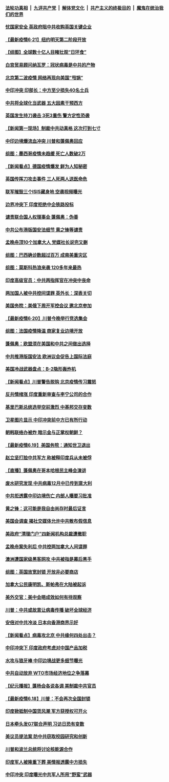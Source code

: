 

####  [法轮功真相](../../../../basic/blob/master/README.md?t=06220731) &nbsp;|&nbsp; [九评共产党](../../../../9ping.md/blob/master/README.md?t=06220731) &nbsp;|&nbsp; [解体党文化](../../../../jtdwh.md/blob/master/README.md?t=06220731)  &nbsp;|&nbsp; [共产主义的终极目的](../../../../gczydzjmd.md/blob/master/README.md?t=06220731) &nbsp;|&nbsp; [魔鬼在统治我们的世界](../../../../mgztzwmdsj.md/blob/master/README.md?t=06220731) 

#### [忧国家安全 英政府阻中共收购英国关键企业](../pages/nsc418/n12202456.md?t=06220731) 

#### [【最新疫情6·21】纽约明天第二阶段开放](../pages/nsc418/n12196332.md?t=06220731) 

#### [【组图】全球数十亿人目睹壮观“日环食”](../pages/nsc418/n12202171.md?t=06220731) 

#### [白宫贸易顾问纳瓦罗：冠状病毒是中共的产物](../pages/nsc418/n12202027.md?t=06220731) 

#### [北京第二波疫情 网络再现向美国“甩锅”](../pages/nsc418/n12201996.md?t=06220731) 

#### [中印冲突 印部长：中方至少损失40名士兵](../pages/nsc418/n12201884.md?t=06220731) 

#### [中共将全球化当武器 五大因素干预西方](../pages/nsc418/n12186089.md?t=06220731) 

#### [英国发生持刀袭击 3死3重伤 警方定性恐袭](../pages/nsc418/n12201767.md?t=06220731) 

#### [【新闻第一现场】制裁中共动真格 这次打到七寸](../pages/nsc418/n12201730.md?t=06220731) 

#### [中印边境爆流血冲突 川普和蓬佩奥回应](../pages/nsc418/n12201068.md?t=06220731) 

#### [组图：墨西哥疫情未趋缓 死亡人数破2万](../pages/nsc418/n12199824.md?t=06220731) 

#### [【新闻看点】德国疫情爆发 鲜为人知秘密](../pages/nsc418/n12200936.md?t=06220731) 

#### [英国传挥刀攻击事件 三人死两人送医命危](../pages/nsc418/n12201032.md?t=06220731) 

#### [联军摧毁三个ISIS藏身地 空袭视频曝光](../pages/nsc418/n12200929.md?t=06220731) 

#### [边界冲突下 印度拒绝中企铁路投标](../pages/nsc418/n12200851.md?t=06220731) 

#### [谴责联合国人权理事会 蓬佩奥：伪善](../pages/nsc418/n12200748.md?t=06220731) 

#### [中共公布港版国安法细节 黄之锋等谴责](../pages/nsc418/n12200535.md?t=06220731) 

#### [孟晚舟顶10个加拿大人 党媒社长说完又删](../pages/nsc418/n12200398.md?t=06220731) 

#### [组图：巴西确诊数超过百万 成南美重灾区](../pages/nsc418/n12200146.md?t=06220731) 

#### [组图：莫斯科热浪来袭 120多年来最热](../pages/nsc418/n12198528.md?t=06220731) 

#### [印度高级官员：中共两指挥官在冲突中丧命](../pages/nsc418/n12200340.md?t=06220731) 

#### [两加国人被中共控间谍罪 英外长：深表关切](../pages/nsc418/n12200284.md?t=06220731) 

#### [美国务院：美俄下周开军控会议 邀北京参加](../pages/nsc418/n12200097.md?t=06220731) 

#### [【最新疫情6·20】川普今晚举行竞选集会](../pages/nsc418/n12199376.md?t=06220731) 

#### [组图：法国疫情降温 商家复业边境开放](../pages/nsc418/n12197405.md?t=06220731) 

#### [蓬佩奥：欧盟须在美国和中共之间做出选择](../pages/nsc418/n12199184.md?t=06220731) 

#### [中共推港版国安法 欧洲议会促告上国际法庭](../pages/nsc418/n12199257.md?t=06220731) 

#### [美国冷战武器盘点：B-2隐形轰炸机](../pages/nsc418/n12199226.md?t=06220731) 

#### [【新闻看点】川普警告脱钩 北京疫情传习震怒](../pages/nsc418/n12198957.md?t=06220731) 

#### [反共情绪涨 印度重新审查与李宁公司的合作](../pages/nsc418/n12199030.md?t=06220731) 

#### [基里巴斯总统选举空前激烈 中基邦交存变数](../pages/nsc418/n12199073.md?t=06220731) 

#### [卫星图片显示 中印冲突前中方已有所行动](../pages/nsc418/n12198966.md?t=06220731) 

#### [朝韩联络办被炸 暗示金与正掌权朝鲜？](../pages/nsc418/n12198651.md?t=06220731) 

#### [【最新疫情6.19】美国务院：通知世卫退出](../pages/nsc418/n12196803.md?t=06220731) 

#### [赵立坚打脸中共军方 称被释印度兵从未被俘](../pages/nsc418/n12198632.md?t=06220731) 

#### [【直播】蓬佩奥在哥本哈根民主峰会演讲](../pages/nsc418/n12198355.md?t=06220731) 

#### [废水研究发现 中共病毒12月中已传到意大利](../pages/nsc418/n12198335.md?t=06220731) 

#### [中共拒透露中印边境伤亡 内部人曝要习批准](../pages/nsc418/n12198521.md?t=06220731) 

#### [黄之锋：这可能是我自由尚存时最后证言](../pages/nsc418/n12198585.md?t=06220731) 

#### [美国会调查 揭社交媒体允许中共散布假信息](../pages/nsc418/n12198310.md?t=06220731) 

#### [美政府“清理门户”四新闻机构总裁遭撤职](../pages/nsc418/n12198300.md?t=06220731) 

#### [孟晚舟案失利后 中共控两加拿大人间谍罪](../pages/nsc418/n12197993.md?t=06220731) 

#### [澳洲遭国家级黑客网攻 中共被指是幕后黑手](../pages/nsc418/n12197232.md?t=06220731) 

#### [组图：英国放宽封锁 开放非必要商店](../pages/nsc418/n12194454.md?t=06220731) 

#### [加拿大公民康明凯、斯帕弗在大陆被起诉](../pages/nsc418/n12197374.md?t=06220731) 

#### [美外交官：美中会晤成效如何有待观察](../pages/nsc418/n12196954.md?t=06220731) 

#### [川普：中共或故意让病毒传播 破坏全球经济](../pages/nsc418/n12196283.md?t=06220731) 

#### [安倍对中共冷淡 日本向香港商界示好](../pages/nsc418/n12196586.md?t=06220731) 

#### [【新闻看点】病毒攻北京 中共缘何四处出击？](../pages/nsc418/n12196497.md?t=06220731) 

#### [中印冲突下 印度政府考虑对中国产品加税](../pages/nsc418/n12196479.md?t=06220731) 

#### [水攻与狼牙棒 中印边境战更多细节曝光](../pages/nsc418/n12196307.md?t=06220731) 

#### [中共自动放弃 WTO市场经济地位之争落幕](../pages/nsc418/n12196264.md?t=06220731) 

#### [【纪元播报】蓬杨会各说各调 美制裁中共官员](../pages/nsc418/n12196138.md?t=06220731) 

#### [【最新疫情6.18】川普：不会再次全国封锁](../pages/nsc418/n12193644.md?t=06220731) 

#### [印度掀抵制中国货风潮 军方获授权可开火](../pages/nsc418/n12195858.md?t=06220731) 

#### [日本牵头发G7联合声明 习访日恐有变数](../pages/nsc418/n12195483.md?t=06220731) 

#### [美议员提法案 防中共窃取校园研究和创新](../pages/nsc418/n12195563.md?t=06220731) 

#### [川普和波兰总统将讨论核能源合作](../pages/nsc418/n12195791.md?t=06220731) 

#### [印度军人被隆重下葬 美情报透露中方损失](../pages/nsc418/n12195687.md?t=06220731) 

#### [中印冲突 印度曝光中共军人所用“野蛮”武器](../pages/nsc418/n12195119.md?t=06220731) 

